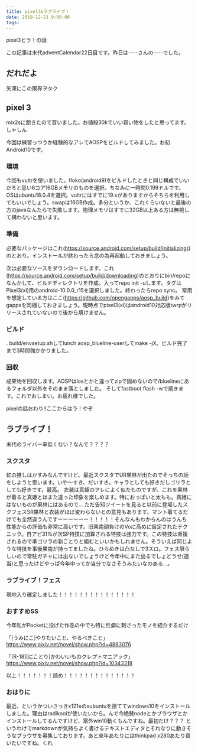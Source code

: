 ```yaml
---
title: pixel3&ラブライブ！
date: 2019-12-21 9:00:00
tags:
---
```


pixel3とラ！の話

<!-- more -->

<!-- toc -->
この記事は末代adventCalendar22日目です。昨日は----さんの----でした。

## だれだよ
矢澤にこの限界ヲタク

## pixel 3 
mix2sに飽きたので買いました。お値段30kでいい買い物をしたと思ってます。
しゃしん

今回は練習っつうか経験的なアレでAOSPをビルドしてみました。お初Android10です。

### 環境
今回もvultrを使いました。floko(android9)をビルドしたときと同じ構成でいいだろと思い6コア16GBメモリのものを選択。ちなみに一時間0.199ドルです。
OSはubuntu18.0.4を選択。vultrにはすでに19.xがありますからそちらを利用してもいいでしょう。swapは16GB作成。多分というか、これくらいないと最後の方のjavaなんたらで失敗します。物理メモリはすでに32GB以上ある方は無視して構わないと思います。

### 準備
必要なパッケージはこれ(https://source.android.com/setup/build/initializing\)のとおり。インストールが終わったら念の為再起動しておきましょう。

次は必要なソースをダウンロードします。これ(https://source.android.com/setup/build/downloading)のとおりにbin/repoになんかして、ビルドディレクトリを作成。入ってrepo init -uします。タグはPixel3(xl)用のandroid-10.0.0_r15を選択しました。終わったらrepo sync。
常用を想定している方はここ(https://github.com/opengapps/aosp_build)をみてgappsを同梱しておきましょう。現時点でpixel3(xl)はandroid10対応版twrpがリリースされていないので後から焼けません。

### ビルド
. build/envsetup.shしてlunch aosp_blueline-userしてmake -jX。ビルド完了まで3時間強かかりました。

### 回収
成果物を回収します。AOSPはlosとかと違ってzipで固めないので/bluelineにあるフォルダ以外をそのまま落としました。
そしてfastboot flash -wで焼きます。これでおしまい。お疲れ様でした。

pixelの話おわり!!ここからはラ！やぞ


## ラブライブ！
末代のライバー率低くない？なんで？？？？

### スクスタ
虹の推しはかすみなんですけど、最近スクスタでUR果林が出たのでそっちの話をしようと思います。いや～すき、だいすき。キャラとしても好きだしゴリラとしても好きです。最高。
衣装は真姫のアレによく似たものですが、これを果林が着ると真姫とはまた違った印象を楽しめます。特におっぱいと太もも。真姫にはないものが果林にはあるので...
ただ告知ツイートを見ると以前に登場したスクフェスSR果林と衣装がほぼ変わらないとの意見もあります。マント着てるだけでも全然違うんですーーーーーー！！！！！そんなんもわからんのはうんち
性能からの評価も非常に高いです。旧果南顔負けのVoに高めに設定されたテクニック。自アピ31%が次SP特技に加算される特技は強力です。この特技は重複されるので準ゴリラの新ことりと組むといいかもしれません。そういえば同じような特技を事後果南が持ってましたね。ひらめきは凸なしで3スロ。フェス限らしいので常駐ガチャには出ないでしょうけど今年中にまた出るでしょどうせ(適当)と思ったけどやっぱ今年中ってか当分でなさそうみたいなのある...。

### ラブライブ！フェス
現地入り確定しました！！！！！！！！！！！！！！！

### おすすめSS
今年私がPocketに投げた作品の中でも特に性癖に刺さったモノを紹介するだけ

「[うみにこ]やりたいこと、やるべきこと」https://www.pixiv.net/novel/show.php?id=4883076

「[R-18][にことり]かわいいものクレプトマニアック」https://www.pixiv.net/novel/show.php?id=10343318

以上！！！！！！！読め！！！！！！！！！！！！！！

### おはりに
最近、というかついさっきx121eのxubuntuを捨ててwindows10をインストールしました。理由はradikoolが使いたいから。んで今絶賛nodeとかブラウザとかインストールしてるんですけど、案外win10動くもんですね。最初だけ？？？
というわけでmarkdownが気持ちよく書けるテキストエディタとそれなりに動きそうなブラウザを募集しております。あと来年あたりにはthinkpad x280あたり買いたいですね。くれ
